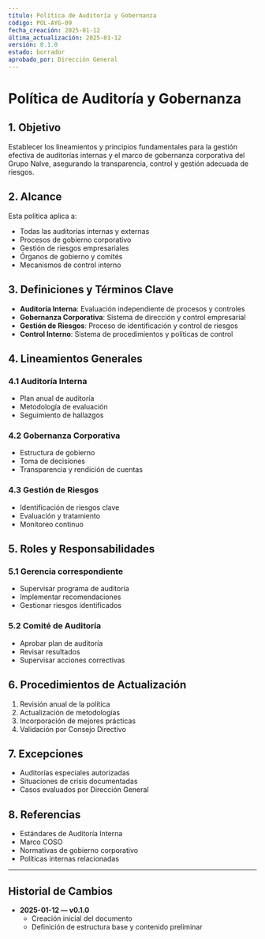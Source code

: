 ```yaml
---
título: Política de Auditoría y Gobernanza
código: POL-AYG-09
fecha_creación: 2025-01-12
última_actualización: 2025-01-12
versión: 0.1.0
estado: borrador
aprobado_por: Dirección General
---
```


# Política de Auditoría y Gobernanza

## 1. Objetivo
Establecer los lineamientos y principios fundamentales para la gestión efectiva de auditorías internas y el marco de gobernanza corporativa del Grupo Nalve, asegurando la transparencia, control y gestión adecuada de riesgos.

## 2. Alcance
Esta política aplica a:
- Todas las auditorías internas y externas
- Procesos de gobierno corporativo
- Gestión de riesgos empresariales
- Órganos de gobierno y comités
- Mecanismos de control interno

## 3. Definiciones y Términos Clave
- **Auditoría Interna**: Evaluación independiente de procesos y controles
- **Gobernanza Corporativa**: Sistema de dirección y control empresarial
- **Gestión de Riesgos**: Proceso de identificación y control de riesgos
- **Control Interno**: Sistema de procedimientos y políticas de control

## 4. Lineamientos Generales
### 4.1 Auditoría Interna
- Plan anual de auditoría
- Metodología de evaluación
- Seguimiento de hallazgos

### 4.2 Gobernanza Corporativa
- Estructura de gobierno
- Toma de decisiones
- Transparencia y rendición de cuentas

### 4.3 Gestión de Riesgos
- Identificación de riesgos clave
- Evaluación y tratamiento
- Monitoreo continuo

## 5. Roles y Responsabilidades
### 5.1 Gerencia correspondiente
- Supervisar programa de auditoría
- Implementar recomendaciones
- Gestionar riesgos identificados

### 5.2 Comité de Auditoría
- Aprobar plan de auditoría
- Revisar resultados
- Supervisar acciones correctivas

## 6. Procedimientos de Actualización
1. Revisión anual de la política
2. Actualización de metodologías
3. Incorporación de mejores prácticas
4. Validación por Consejo Directivo

## 7. Excepciones
- Auditorías especiales autorizadas
- Situaciones de crisis documentadas
- Casos evaluados por Dirección General

## 8. Referencias
- Estándares de Auditoría Interna
- Marco COSO
- Normativas de gobierno corporativo
- Políticas internas relacionadas

---

## Historial de Cambios
- **2025-01-12 — v0.1.0**
  - Creación inicial del documento
  - Definición de estructura base y contenido preliminar 